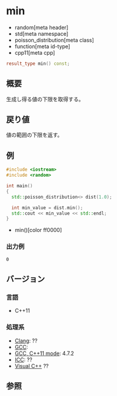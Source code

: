 # min
* random[meta header]
* std[meta namespace]
* poisson_distribution[meta class]
* function[meta id-type]
* cpp11[meta cpp]

```cpp
result_type min() const;
```

## 概要
生成し得る値の下限を取得する。


## 戻り値
値の範囲の下限を返す。


## 例
```cpp
#include <iostream>
#include <random>

int main()
{
  std::poisson_distribution<> dist(1.0);

  int min_value = dist.min();
  std::cout << min_value << std::endl;
}
```
* min()[color ff0000]

### 出力例
```
0
```

## バージョン
### 言語
- C++11

### 処理系
- [Clang](/implementation.md#clang): ??
- [GCC](/implementation.md#gcc): 
- [GCC, C++11 mode](/implementation.md#gcc): 4.7.2
- [ICC](/implementation.md#icc): ??
- [Visual C++](/implementation.md#visual_cpp) ??


## 参照



